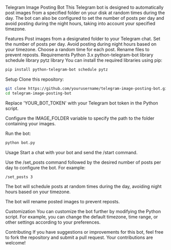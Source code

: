 Telegram Image Posting Bot
This Telegram bot is designed to automatically post images from a specified folder on your disk at random times during the day. The bot can also be configured to set the number of posts per day and avoid posting during the night hours, taking into account your specified timezone.

Features
Post images from a designated folder to your Telegram chat.
Set the number of posts per day.
Avoid posting during night hours based on your timezone.
Choose a random time for each post.
Rename files to prevent reposts.
Requirements
Python 3.x
python-telegram-bot library
schedule library
pytz library
You can install the required libraries using pip:

```bash
pip install python-telegram-bot schedule pytz
```

Setup
Clone this repository:
```bash
git clone https://github.com/yourusername/telegram-image-posting-bot.git
cd telegram-image-posting-bot
```

Replace 'YOUR_BOT_TOKEN' with your Telegram bot token in the Python script.

Configure the IMAGE_FOLDER variable to specify the path to the folder containing your images.

Run the bot:

```bash
python bot.py
```

Usage
Start a chat with your bot and send the /start command.

Use the /set_posts command followed by the desired number of posts per day to configure the bot. For example:

```
/set_posts 3
```

The bot will schedule posts at random times during the day, avoiding night hours based on your timezone.

The bot will rename posted images to prevent reposts.

Customization
You can customize the bot further by modifying the Python script. For example, you can change the default timezone, time range, or other settings according to your preferences.

Contributing
If you have suggestions or improvements for this bot, feel free to fork the repository and submit a pull request. Your contributions are welcome!





